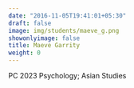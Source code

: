 ```yaml
---
date: "2016-11-05T19:41:01+05:30"
draft: false
image: img/students/maeve_g.png
showonlyimage: false
title: Maeve Garrity
weight: 0
---
```


PC 2023
Psychology; Asian Studies
